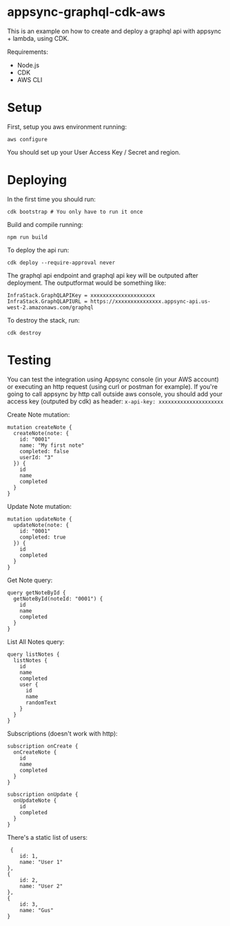 # appsync-graphql-cdk-aws
This is an example on how to create and deploy a graphql api with appsync + lambda, using CDK.

Requirements:
 - Node.js
 - CDK
 - AWS CLI

# Setup
First, setup you aws environment running:

```
aws configure
```
You should set up your User Access Key / Secret and region.

# Deploying
In the first time you should run:

```
cdk bootstrap # You only have to run it once
```   

Build and compile running:
```
npm run build
```   

To deploy the api run:
```
cdk deploy --require-approval never
```

The graphql api endpoint and graphql api key will be outputed after deployment. The outputformat would be something like:

```
InfraStack.GraphQLAPIKey = xxxxxxxxxxxxxxxxxxxxx
InfraStack.GraphQLAPIURL = https://xxxxxxxxxxxxxxx.appsync-api.us-west-2.amazonaws.com/graphql
```

To destroy the stack, run:

```
cdk destroy
```

# Testing

You can test the integration using Appsync console (in your AWS account) or executing an http request (using curl or postman for example). If you're going to call appsync by http call outside aws console, you should add your access key (outputed by cdk) as header: `x-api-key: xxxxxxxxxxxxxxxxxxxxx`

Create Note mutation:

```
mutation createNote {
  createNote(note: {
    id: "0001"
    name: "My first note"
    completed: false
    userId: "3"
  }) {
    id
    name
    completed
  }
}
```

Update Note mutation:

```
mutation updateNote {
  updateNote(note: {
    id: "0001"
    completed: true
  }) {
    id
    completed
  }
}
```

Get Note query:

```
query getNoteById {
  getNoteById(noteId: "0001") {
    id
    name
    completed
  }
}
```

List All Notes query:

```
query listNotes {
  listNotes {
    id
    name
    completed
    user {
      id
      name
      randomText
    }
  }
}
```

Subscriptions (doesn't work with http):

```
subscription onCreate {
  onCreateNote {
    id	
    name
    completed
  }
}

subscription onUpdate {
  onUpdateNote {
    id
    completed
  }
}
```

There's a static list of users:

```
 {
    id: 1,
    name: "User 1"
},
{
    id: 2,
    name: "User 2"
},
{
    id: 3,
    name: "Gus"
}
```